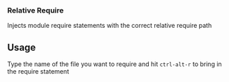 ### Relative Require

Injects module require statements with the correct relative require path

## Usage

Type the name of the file you want to require and hit `ctrl-alt-r` to bring in the require statement
